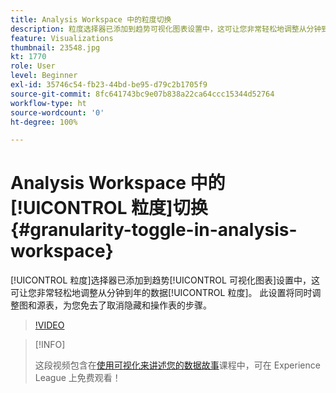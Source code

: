 ```yaml
---
title: Analysis Workspace 中的粒度切换
description: 粒度选择器已添加到趋势可视化图表设置中，这可让您非常轻松地调整从分钟到年的数据粒度。 此设置将同时调整图和源表，为您免去了取消隐藏和操作表的步骤。
feature: Visualizations
thumbnail: 23548.jpg
kt: 1770
role: User
level: Beginner
exl-id: 35746c54-fb23-44bd-be95-d79c2b1705f9
source-git-commit: 8fc641743bc9e07b838a22ca64ccc15344d52764
workflow-type: ht
source-wordcount: '0'
ht-degree: 100%

---
```


# Analysis Workspace 中的[!UICONTROL 粒度]切换 {#granularity-toggle-in-analysis-workspace}

[!UICONTROL 粒度]选择器已添加到趋势[!UICONTROL 可视化图表]设置中，这可让您非常轻松地调整从分钟到年的数据[!UICONTROL 粒度]。 此设置将同时调整图和源表，为您免去了取消隐藏和操作表的步骤。

>[!VIDEO](https://video.tv.adobe.com/v/23548/?quality=12&learn=on)

>[!INFO]
>
> 这段视频包含在[使用可视化来讲述您的数据故事](https://experienceleague.adobe.com/?recommended=Analytics-U-1-2021.1.visualizations)课程中，可在 Experience League 上免费观看！
